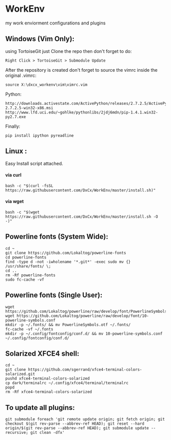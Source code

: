 WorkEnv
=======
my work enviorment configurations and plugins

Windows (Vim Only):
----------
using TortoiseGit just Clone the repo
then don't forget to do:
```shell
Right Click > TortoiseGit > Submodule Update
```

After the repository is created don't forget to
source the vimrc inside the original .vimrc:
```shell
source X:\dxcx_workenv\vim\vimrc.vim
```

Python:
```shell
http://downloads.activestate.com/ActivePython/releases/2.7.2.5/ActivePython-2.7.2.5-win32-x86.msi
http://www.lfd.uci.edu/~gohlke/pythonlibs/2jdj6mdn/pip-1.4.1.win32-py2.7.exe
```

Finally:
```shell
pip install ipython pyreadline
```

Linux :
----------
Easy Install script attached.
#### via curl

```shell
bash -c "$(curl -fsSL https://raw.githubusercontent.com/DxCx/WorkEnv/master/install.sh)"
```

#### via wget

```shell
bash -c "$(wget https://raw.githubusercontent.com/DxCx/WorkEnv/master/install.sh -O -)"
```

Powerline fonts (System Wide):
-----------------
```shell
cd ~
git clone https://github.com/Lokaltog/powerline-fonts
cd powerline-fonts
find -type d -not -iwholename '*.git*' -exec sudo mv {} /usr/share/fonts/ \;
cd ..
rm -Rf powerline-fonts
sudo fc-cache -vf
```

Powerline fonts (Single User):
------------------
```shell
wget https://github.com/Lokaltog/powerline/raw/develop/font/PowerlineSymbols.otf
wget https://github.com/Lokaltog/powerline/raw/develop/font/10-powerline-symbols.conf
mkdir -p ~/.fonts/ && mv PowerlineSymbols.otf ~/.fonts/
fc-cache -vf ~/.fonts
mkdir -p ~/.config/fontconfig/conf.d/ && mv 10-powerline-symbols.conf ~/.config/fontconfig/conf.d/
```

Solarized XFCE4 shell:
------------------
```shell
cd ~
git clone https://github.com/sgerrand/xfce4-terminal-colors-solarized.git
pushd xfce4-terminal-colors-solarized
cp dark/terminalrc ~/.config/xfce4/terminal/terminalrc
popd
rm -Rf xfce4-terminal-colors-solarized
```

To update all plugins:
----------------
```shell
git submodule foreach 'git remote update origin; git fetch origin; git checkout $(git rev-parse --abbrev-ref HEAD); git reset --hard origin/$(git rev-parse --abbrev-ref HEAD); git submodule update --recursive; git clean -dfx'
```
